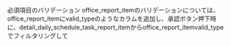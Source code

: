 必須項目のバリデーション
office_report_itemのバリデーションについては、office_report_itemにvalid_typeのようなカラムを追加し、承認ボタン押下時に、detail_daily_schedule_task_report_itemからoffice_report_itemvalid_typeでフィルタリングして